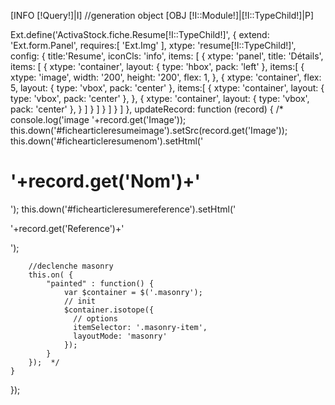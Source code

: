 [INFO [!Query!]|I]
//generation object
[OBJ [!I::Module!]|[!I::TypeChild!]|P]


Ext.define('ActivaStock.fiche.Resume[!I::TypeChild!]', {
    extend: 'Ext.form.Panel',
    requires:[
        'Ext.Img'
    ],
    xtype: 'resume[!I::TypeChild!]',
    config: {
        title:'Resume',
        iconCls: 'info',
        items: [
            {
                xtype: 'panel',
                title: 'Détails',
                items: [
                    {
                        xtype: 'container',
                        layout: {
                          type: 'hbox',
                          pack: 'left'
                        },
                        items:[
                            {
                                xtype: 'image',
                                width: '200',
                                height: '200',
                                flex: 1,
                            },
                            {
                                xtype: 'container',
                                flex: 5,
                                layout: {
                                  type: 'vbox',
                                  pack: 'center'
                                },
                                items:[
                                    {
                                        xtype: 'container',
                                        layout: {
                                          type: 'vbox',
                                          pack: 'center'
                                        },
                                    },
                                    {
                                        xtype: 'container',
                                        layout: {
                                          type: 'vbox',
                                          pack: 'center'
                                        },
                                    }
                                ]
                            }
                        ]
                    }
                ]
            }
        ]
    },
    updateRecord: function (record) {
/*        console.log('image '+record.get('Image'));
        this.down('#fichearticleresumeimage').setSrc(record.get('Image'));
        this.down('#fichearticleresumenom').setHtml('<h1>'+record.get('Nom')+'</h1>');
        this.down('#fichearticleresumereference').setHtml('<p>'+record.get('Reference')+'</p>');
        
        //declenche masonry
        this.on( {
            "painted" : function() {
                var $container = $('.masonry');
                // init
                $container.isotope({
                  // options
                  itemSelector: '.masonry-item',
                  layoutMode: 'masonry'
                });
            }
        });  */
    }
});
